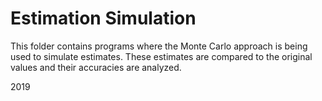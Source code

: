 # Estimation Simulation

This folder contains programs where the Monte Carlo approach is being used to simulate estimates.
These estimates are compared to the original values and their accuracies are analyzed.

2019